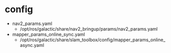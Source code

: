 # config

- nav2_params.yaml
    - /opt/ros/galactic/share/nav2_bringup/params/nav2_params.yaml
- mapper_params_online_sync.yaml
    - /opt/ros/galactic/share/slam_toolbox/config/mapper_params_online_async.yaml
